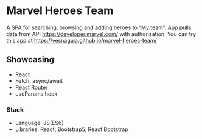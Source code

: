 # Marvel Heroes Team
A SPA for searching, browsing and adding heroes to “My team”. App pulls data from API https://developer.marvel.com/ with authorization. You can try this app at https://vesnaguja.github.io/marvel-heroes-team/ 

## Showcasing

- React
- Fetch, async/await
- React Router
- useParams hook

### Stack

- Language: JS(ES6)
- Libraries: React, Bootstrap5, React Bootstrap
